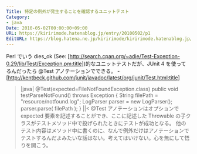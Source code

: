 ```yaml
---
Title: 特定の例外が発生することを確認するユニットテスト
Category:
- java
Date: 2010-05-02T00:00:00+09:00
URL: https://kiririmode.hatenablog.jp/entry/20100502/p1
EditURL: https://blog.hatena.ne.jp/kiririmode/kiririmode.hatenablog.jp/atom/entry/8454420450078211924
---
```



Perl でいう dies_ok (See: [http://search.cpan.org/~adie/Test-Exception-0.29/lib/Test/Exception.pm:title])的なユニットテストだが、JUnit 4 を使ってるんだったら @Test アノテーションでできる。
-[http://kentbeck.github.com/junit/javadoc/latest/org/junit/Test.html:title]
>|java|
@Test(expected=FileNotFoundException.class)
public void testParseNotFound() throws Exception {
        String filePath = "resource/notfound.log";
        LogParser parser = new LogParser();
        parser.parse( filePath );
}
||<
@Test アノテーションはオプションで expected 要素を記述することができ、ここに記述した Throwable の子クラスがテストメソッド中で投げられたときにテストが成功となる。
他のテスト内容はメソッド中に書くのに、なんで例外だけはアノテーションでテストするんだよみたいな話はない。考えてはいけない。心を無にして悟りを開こう。
